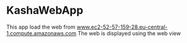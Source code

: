 # KashaWebApp
This app load the web from www.ec2-52-57-159-28.eu-central-1.compute.amazonaws.com 
The web is displayed using the web view
